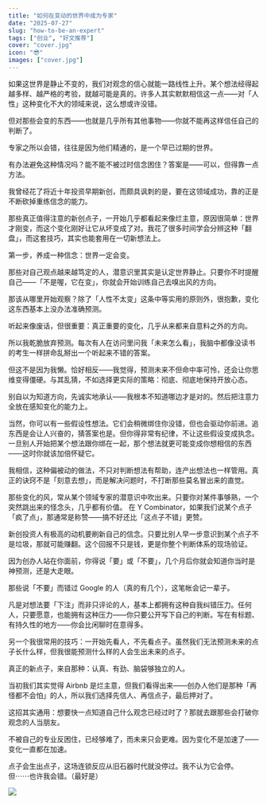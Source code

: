 ```yaml
---
title: "如何在变动的世界中成为专家"
date: "2025-07-27"
slug: "how-to-be-an-expert"
tags: ["创业", "好文推荐"]
cover: "cover.jpg"
icon: "😎"
images: ["cover.jpg"]
---
```

如果这世界是静止不变的，我们对观念的信心就能一路线性上升。某个想法经得起越多样、越严格的考验，就越可能是真的。许多人其实默默相信这一点——对「人性」这种变化不大的领域来说，这么想或许没错。



但对那些会变的东西——也就是几乎所有其他事物——你就不能再这样信任自己的判断了。



专家之所以会错，往往是因为他们精通的，是一个早已过期的世界。



有办法避免这种情况吗？能不能不被过时信念困住？答案是——可以，但得靠一点方法。



我曾经花了将近十年投资早期新创，而颇具讽刺的是，要在这领域成功，靠的正是不断砍掉重练信念的能力。



那些真正值得注意的新创点子，一开始几乎都看起来像烂主意，原因很简单：世界才刚变，而这个变化刚好让它从坏变成了对。我花了很多时间学会分辨这种「翻盘」，而这套技巧，其实也能套用在一切新想法上。



第一步，养成一种信念：世界一定会变。



那些对自己观点越来越笃定的人，潜意识里其实是认定世界静止。只要你不时提醒自己——「不是喔，它在变」，你就会开始训练自己去嗅出风的方向。



那该从哪里开始观察？除了「人性不太变」这条中等实用的原则外，很抱歉，变化这东西基本上没办法准确预测。



听起来像废话，但很重要：真正重要的变化，几乎从来都来自意料之外的方向。



所以我乾脆放弃预测。每次有人在访问里问我「未来怎么看」，我脑中都像没读书的考生一样拼命乱掰出一个听起来不错的答案。



但这不是因为我懒。恰好相反——我觉得，预测未来不但命中率可怜，还会让你思维变得僵硬。与其乱猜，不如选择更实际的策略：彻底、彻底地保持开放心态。



别自以为知道方向，先诚实地承认——我根本不知道哪边才是对的。然后把注意力全放在感知变化的能力上。



当然，你可以有一些假设性想法。它们会稍微绑住你没错，但也会驱动你前进。追东西是会让人兴奋的，猜答案也是。但你得非常有纪律，不让这些假设变成执念。
一旦别人开始把某个想法跟你绑在一起，那个想法就更可能变成你想相信的东西——这时你就该加倍怀疑它。



我相信，这种偏被动的做法，不只对判断想法有帮助，连产出想法也一样管用。真正的诀窍不是「刻意去想」，而是解决问题时，不打断那些莫名冒出来的直觉。



那些变化的风，常从某个领域专家的潜意识中吹出来。只要你对某件事够熟，一个突然跳出来的怪念头，几乎都有价值。
在 Y Combinator，如果我们说某个点子「疯了点」，那通常是称赞——搞不好还比「这点子不错」更赞。



新创投资人有极高的动机要刷新自己的信念。只要比别人早一步意识到某个点子不是垃圾，那就可能赚翻。这个回报不只是钱，更是你整个判断体系的现场验证。



因为创办人站在你面前，你得说「要」或「不要」，几个月后你就会知道你当时是神预测，还是大走眼。



那些说「不要」而错过 Google 的人（真的有几个），这笔帐会记一辈子。



凡是对想法要「下注」而非只评论的人，基本上都拥有这种自我纠错压力。任何人，只要愿意，也能拥有这种压力——你只要公开写下自己的判断。写在有标题、有持久性的地方——你会比闲聊时在意得多。



另一个我很常用的技巧：一开始先看人，不先看点子。虽然我们无法预测未来的点子长什么样，但我很能预测什么样的人会生出未来的点子。



真正的新点子，来自那种：认真、有劲、脑袋够独立的人。



当初我们其实觉得 Airbnb 是烂主意，但我们看得出来——创办人他们是那种「再怪都不会怕」的人，所以我们选择先信人、再信点子，最后押对了。



这招其实通用：想要快一点知道自己什么观念已经过时了？那就去跟那些会打破你观念的人当朋友。



不被自己的专业反困住，已经够难了，而未来只会更难。因为变化不是加速了——变化一直都在加速。



点子会生出点子，这场连锁反应从旧石器时代就没停过。我不认为它会停。
但⋯⋯也许我会错。（最好是）




![](https://prod-files-secure.s3.us-west-2.amazonaws.com/112d0858-5090-4d34-a606-b75eb8d65fd2/46476355-9cf3-4e99-9b7a-3531bc426380/1000202064.png?X-Amz-Algorithm=AWS4-HMAC-SHA256&X-Amz-Content-Sha256=UNSIGNED-PAYLOAD&X-Amz-Credential=ASIAZI2LB466RNUHMG6O%2F20250728%2Fus-west-2%2Fs3%2Faws4_request&X-Amz-Date=20250728T095241Z&X-Amz-Expires=3600&X-Amz-Security-Token=IQoJb3JpZ2luX2VjEGEaCXVzLXdlc3QtMiJGMEQCIFetegNoHuNKKbsh11Ts4W7%2BEiCsLL%2BeUQ7SNmhu0P5WAiAWvOk4TkSVQvFTFsvWH%2BtotI0mu0tS1RBzyUwHSHSslSqIBAiK%2F%2F%2F%2F%2F%2F%2F%2F%2F%2F8BEAAaDDYzNzQyMzE4MzgwNSIMT%2FjQ0IC8DMK8deizKtwDWmZi%2B6aYgkATZMSZU4Zv5K1vVUztJEeuF1zhnHF%2Bc2RJGzuNxMbH7IAo6DNOZxjGhm6XwLcO1S%2BVE1AGDw1wA6Mg%2F9YvNOQ2cOs9sgOtd9FogzuM%2Bvda0qGuQDyLTg3H1WWqmm6Y7Act%2FVAkJWmGXOwQmowhv80qxrxlZ6gM2UE4HoQABW5V226NgvmazPxjLz1e4q5FGMFgVLyjmHuX707IE9PAor0iavJZCl9gmJQV6zn9aNoeMp3ZFOpjIhlvYiB1C7qKZZl5JXF6xzDewznolrCtpQhuz%2BbaQfnjUp0extVicoY%2BdjM9F0HXlCJuRgnMilLzqY9M6m6XpCF5c0FGb%2F%2B8FHU%2BZ4w4LfLVKcWYV6gbQoivwf1n4ZbKQEUvcbWu7eiWWOqDFC046GMqSZa5ujToRPzk7QMGRbWnMjd%2BSfYzgZwRV%2B24jYlNuT4iet1rJ8o73xD%2FfwQpoMXEN5AMbj3gzX6iukBaa%2FTq21Q881ApkhZ6RwR4FB%2FIVscwjI3fcGm9ywfMvGvfJnH5mfGUGMWV6iCYmeIeKO4WlUmJAtIoTHihcrQWh%2FMapPqwmEst%2BYJ2u1a0Wr4Dl9FsUyGjAaqNu5vneMtch0NrL8Zxs%2Bm8to3PUnYbhO4wwfKcxAY6pgGU%2FxxnmWqEHdziuuwqj4RCvZf%2Byg7WRY8KM%2F%2F9FSXGHH78xao4ZQKD0%2Bl6c0PChUHTy%2F1n4LfS%2BNAYZyRfsdvNltLINPeQH13utenHoTuqQ%2Boq%2Fui%2F4bGjPH0S8EGHR7IfQuQ6ozaoe%2FDhZfsxQf0c5leNWVb55thpQlAErrcrm%2Bx94nHRxZlQrOniEPtb4ziRutaH0VNpl60frIHKMayG3iiHzvvp&X-Amz-Signature=6091a1bcf7f7a2fba47b8b51506db760b271a30fab7b695fd4afad518b70e8d7&X-Amz-SignedHeaders=host&x-amz-checksum-mode=ENABLED&x-id=GetObject)

